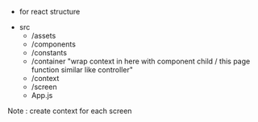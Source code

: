 * for react structure
- src
  - /assets
  - /components
  - /constants
  - /container "wrap context in here with component child / this page function similar like controller"
  - /context
  - /screen
  - App.js

Note : create context for each screen 